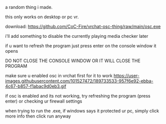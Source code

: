 a random thing i made.

this only works on desktop or pc vr.

download: https://github.com/CoC-Fire/vrchat-osc-thing/raw/main/osc.exe

i'll add something to disable the currently playing media checker later

if u want to refresh the program just press enter on the console window it opens

DO NOT CLOSE THE CONSOLE WINDOW OR IT WILL CLOSE THE PROGRAM

make sure u enabled osc in vrchat first for it to work https://user-images.githubusercontent.com/101527472/189733533-957f6e92-ebba-4c67-b857-f1abac9d0eb3.gif

if osc is enabled and its not working, try refreshing the program (press enter) or checking ur firewall settings

when trying to run the .exe, if windows says it protected ur pc, simply click more info then click run anyway
